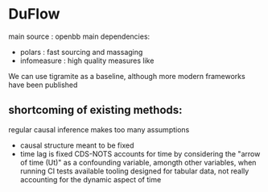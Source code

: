 # DuFlow

main source : openbb
main dependencies:
 - polars : fast sourcing and massaging
 - infomeasure : high quality measures like 

We can use tigramite as a baseline, although more modern frameworks have been published

## shortcoming of existing methods: 
regular causal inference makes too many assumptions
 - causal structure meant to be fixed
 - time lag is fixed
CDS-NOTS accounts for time by considering the "arrow of time (Ut)" as a confounding variable, amongth other variables, when running CI tests
available tooling designed for tabular data, not really accounting for the dynamic aspect of time
